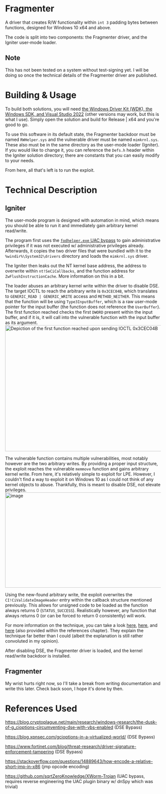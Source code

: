 # Fragmenter
A driver that creates R/W functionality within `int 3` padding bytes between functions, designed for Windows 10 x64 and above.

The code is split into two components: the Fragmenter driver, and the Igniter user-mode loader.

## Note
This has not been tested on a system without test-signing yet. I will be doing so once the technical details of the Fragmenter driver are published.

# Building & Usage
To build both solutions, you will need [the Windows Driver Kit (WDK), the Windows SDK, and Visual Studio 2022](https://learn.microsoft.com/en-us/windows-hardware/drivers/download-the-wdk) (other versions may work, but this is what I use). Simply open the solution and build for Release | x64 and you're good to go.

To use this software in its default state, the Fragmenter backdoor must be named `RWHelper.sys` and the vulnerable driver must be named `mimkrnl.sys`. These also must be in the same directory as the user-mode loader (Igniter). If you would like to change it, you can reference the `Defs.h` header within the Igniter solution directory; there are constants that you can easily modify to your needs.

From here, all that's left is to run the exploit.

# Technical Description
## Igniter
The user-mode program is designed with automation in mind, which means you should be able to run it and immediately gain arbitrary kernel read/write.

The program first uses the [`fodhelper.exe` UAC bypass](https://www.elastic.co/security-labs/exploring-windows-uac-bypasses-techniques-and-detection-strategies) to gain administrative privileges if it was not executed w/ administrative privileges already. Afterwards, it copies the two driver files that were bundled with it to the `%windir%\System32\drivers` directory and loads the `mimkrnl.sys` driver.

The Igniter then leaks out the NT kernel base address, the address to overwrite within `nt!SeCiCallbacks`, and the function address for `ZwFlushInstructionCache`. More information on this in a bit.

The loader abuses an arbitrary kernel write within the driver to disable DSE. The target IOCTL to reach the arbitrary write is `0x3CEC04B`, which translates to `GENERIC_READ | GENERIC_WRITE` access and `METHOD_NEITHER`. This means that the function will be using `Type3InputBuffer`, which is a raw user-mode pointer for the input buffer (the function does not reference the `UserBuffer`). The first function reached checks the first `DWORD` present within the input buffer, and if it is, it will call into the vulnerable function with the input buffer as its argument.
<img width="707" height="408" alt="Depiction of the first function reached upon sending IOCTL 0x3CEC04B" src="https://github.com/user-attachments/assets/1c8835b9-00d8-4fb6-9779-9e3c6a587c87"/>

The vulnerable function contains multiple vulnerabilities, most notably however are the two arbitrary writes. By providing a proper input structure, the exploit reaches the vulnerable `memmove` function and gains arbitrary kernel write. From here, it's relatively simple to exploit for LPE. However, I couldn't find a way to exploit it on Windows 10 as I could not think of any kernel objects to abuse. Thankfully, this is meant to disable DSE, not elevate privileges.
<img width="988" height="308" alt="image" src="https://github.com/user-attachments/assets/8806e102-6515-4417-8f8a-18d2b9cfadb5"/>

Using the new-found arbitrary write, the exploit overwrites the `CI!CiValidateImageHeader` entry within the callback structure mentioned previously. This allows for unsigned code to be loaded as the function always returns 0 (`STATUS_SUCCESS`). Realistically however, any function that always returns 0 (or can be forced to return 0 consistently) will work.

For more information on the technique, you can take a look [here](https://blog.cryptoplague.net/main/research/windows-research/the-dusk-of-g_cioptions-circumventing-dse-with-vbs-enabled), [here](https://blog.xpnsec.com/gcioptions-in-a-virtualized-world/), and [here](https://www.fortinet.com/blog/threat-research/driver-signature-enforcement-tampering) (also provided within the references chapter). They explain the technique far better than I could (albeit the explanation is still rather convoluted in my opinion).

After disabling DSE, the Fragmenter driver is loaded, and the kernel read/write backdoor is installed.

## Fragmenter
My wrist hurts right now, so I'll take a break from writing documentation and write this later. Check back soon, I hope it's done by then.

# References Used
https://blog.cryptoplague.net/main/research/windows-research/the-dusk-of-g_cioptions-circumventing-dse-with-vbs-enabled (DSE Bypass)

https://blog.xpnsec.com/gcioptions-in-a-virtualized-world/ (DSE Bypass)

https://www.fortinet.com/blog/threat-research/driver-signature-enforcement-tampering (DSE Bypass)

https://stackoverflow.com/questions/14889643/how-encode-a-relative-short-jmp-in-x86 (jmp opcode encoding)

https://github.com/sqrtZeroKnowledge/XWorm-Trojan (UAC bypass, requires reverse engineering the UAC plugin binary w/ dnSpy which was trivial)
